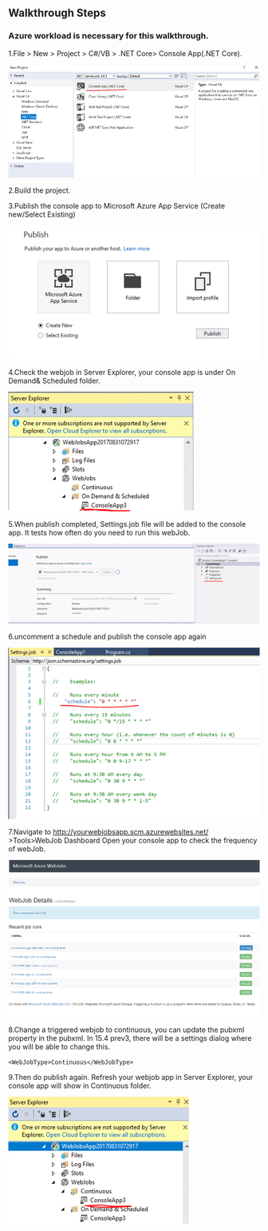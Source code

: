 ## Walkthrough Steps

### Azure workload is necessary for this walkthrough.

1.File > New > Project > C#/VB > .NET Core> Console App(.NET Core).

![Project template](_images/PublishconsoleappasWebJobs/Proj_template.PNG)

2.Build the project.

3.Publish the console app to Microsoft Azure App Service (Create new/Select Existing)

![Publish template](_images/PublishconsoleappasWebJobs/publish.PNG)

4.Check the webjob in Server Explorer, your console app is under On Demand& Scheduled folder.

![check in serverexploer](_images/PublishconsoleappasWebJobs/serverexplorer_Demand.PNG)

5.When publish completed, Settings.job file will be added to the console app. It tests how often do you need to run this webJob.

![Settingsjobfile](_images/PublishconsoleappasWebJobs/publish_settingsjobfile.PNG)

6.uncomment a schedule and publish the console app again

![uncommon a schedule](_images/PublishconsoleappasWebJobs/uncommon.PNG)

7.Navigate to http://yourwebjobsapp.scm.azurewebsites.net/  >Tools>WebJob Dashboard
Open your console app  to check the frequency of webJob.

![publish with scm](_images/PublishconsoleappasWebJobs/scm.PNG)

8.Change a triggered webjob to continuous, you can update the pubxml property in the pubxml. In 15.4 prev3, there will be a settings dialog where you will be able to change this.

```
<WebJobType>Continuous</WebJobType>
```

9.Then do publish again. Refresh your webjob app in Server Explorer, your console app will show in Continuous folder.

![check with continuous](_images/PublishconsoleappasWebJobs/publish_Continues.PNG)